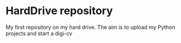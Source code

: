 # HardDrive repository
 My first repository on my hard drive. The aim is to upload my Python projects and start a digi-cv
